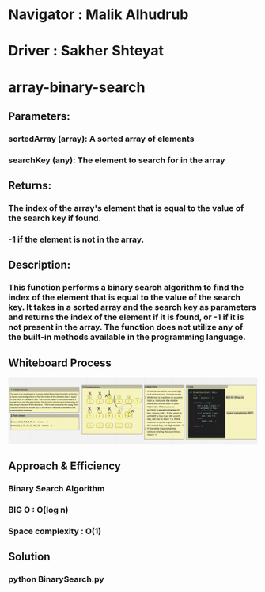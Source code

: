
# Navigator : Malik Alhudrub 
# Driver : Sakher Shteyat


# array-binary-search
## Parameters:

### sortedArray (array): A sorted array of elements
 ### searchKey (any): The element to search for in the array
 ## Returns:

###  The index of the array's element that is equal to the value of the search key if found.
###  -1 if the element is not in the array.
## Description:
###  This function performs a binary search algorithm to find the index of the element that is equal to the value of the search key. It takes in a sorted array and the search key as parameters and returns the index of the element if it is found, or -1 if it is not present in the array. The function does not utilize any of the built-in methods available in the programming language.

## Whiteboard Process
![whitebored](ssd.png)

## Approach & Efficiency

### Binary  Search Algorithm
### BIG O : O(log n)
### Space complexity : O(1) 

## Solution
### python BinarySearch.py